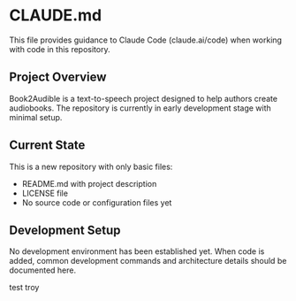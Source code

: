# CLAUDE.md

This file provides guidance to Claude Code (claude.ai/code) when working with code in this repository.

## Project Overview

Book2Audible is a text-to-speech project designed to help authors create audiobooks. The repository is currently in early development stage with minimal setup.

## Current State

This is a new repository with only basic files:
- README.md with project description
- LICENSE file
- No source code or configuration files yet

## Development Setup

No development environment has been established yet. When code is added, common development commands and architecture details should be documented here.

test troy